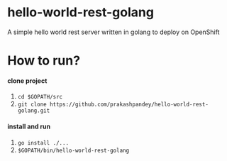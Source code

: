 # hello-world-rest-golang
A simple hello world rest server written in golang to deploy on OpenShift

# How to run?

#### clone project
1. `cd $GOPATH/src`
2. `git clone https://github.com/prakashpandey/hello-world-rest-golang.git`

#### install and run

1. `go install ./...`
2. `$GOPATH/bin/hello-world-rest-golang`
